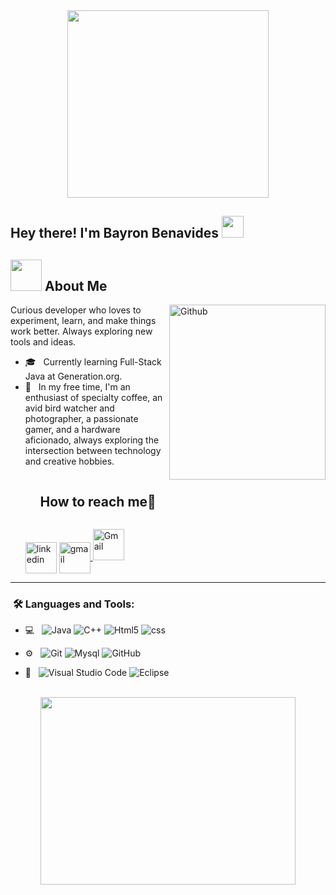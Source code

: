 <div align="center"><img src="https://i.pinimg.com/originals/3b/22/69/3b2269e056963860069f6cedd77c258c.gif" height = 300px width = 80%  /></div>

<h2> Hey there! I'm Bayron Benavides <img src="https://media.giphy.com/media/hvRJCLFzcasrR4ia7z/giphy.gif" width="35"></h2>

## <picture><img src = "https://github.com/7oSkaaa/7oSkaaa/blob/main/Images/about_me.gif?raw=true" width = 50px></picture> About Me

<img align="right" width = 250px height = 280px alt="Github" src="https://i.pinimg.com/originals/92/91/af/9291afe5acd991875056cbb38e17e7a3.gif" />

Curious developer who loves to experiment, learn, and make things work better. Always exploring new tools and ideas.

- 🎓 &nbsp; Currently learning Full-Stack Java at Generation.org.
- 🌱 &nbsp; In my free time, I'm an enthusiast of specialty coffee, an avid bird watcher and photographer, a passionate gamer, and a hardware aficionado, always exploring the intersection between technology and creative hobbies.
  <!-- Connect with me -->
  <!--h2 without bottom border-->
  <div id="user-content-toc">
    <ul align="left">
      <summary><h2 style="display: inline-block">How to reach me🤝</h2></summary>
    </ul>
  <!--icons and links-->
  <p align="left">
  <a href="https://www.linkedin.com/in/bayronba" target="blank"><img align="center" src="https://user-images.githubusercontent.com/88904952/234979284-68c11d7f-1acc-4f0c-ac78-044e1037d7b0.png" alt="linkedin" height="50" width="50" /></a>
  <a href="mailto.b.benavidesahumada@gmail.com" target="blank"><img align="center" src="https://github.com/Mo-Alsehli/Mo-Alsehli/assets/98949843/6d935082-a6bb-4f5d-be13-87b821d8421c" alt="gmail" height="50" width="50"  />
    <a href="mailto:b.benavidesahumada@gmail.com" target="blank">
  <img src="https://img.icons8.com/color/48/000000/gmail-new.png" alt="Gmail" height="50" width="50" /></a>
</a>
  </div>

---

<h3>  &nbsp;🛠️ Languages and Tools:</h3>

- 💻 &nbsp;
  ![Java](https://camo.githubusercontent.com/961f64e5cfee3dded497d8b3597ee2c7766e29efe8e1c48d76ebc740d031e6cd/68747470733a2f2f696d672e736869656c64732e696f2f62616467652f4a6176612d2532333030373339362e7376673f7374796c653d706c6173746963266c6f676f3d6a617661266c6f676f436f6c6f723d7768697465)
  ![C++](https://camo.githubusercontent.com/d652a79f07ccb3b072170f8d3f460df4b3e657dd394f1dc290df3be0051a2267/68747470733a2f2f696d672e736869656c64732e696f2f62616467652f432b2b2532302d2532333030353939432e7376673f7374796c653d706c6173746963266c6f676f3d63253242253242266c6f676f436f6c6f723d7768697465)
  ![Html5](https://camo.githubusercontent.com/515fca458fe126800382e3f364416baaa9e3faf702a61f82abed48e7fa3062d9/68747470733a2f2f696d672e736869656c64732e696f2f62616467652f48544d4c352532302d2532334533344632362e7376673f7374796c653d706c6173746963266c6f676f3d68746d6c35266c6f676f436f6c6f723d7768697465)
  ![css](https://camo.githubusercontent.com/c449672124da08c2ae3ca4a0edcdacd10ea5fe1572e85045d5effc768624dfd0/68747470733a2f2f696d672e736869656c64732e696f2f62616467652f4353532532302d2532333135373242362e7376673f7374796c653d706c6173746963266c6f676f3d63737333266c6f676f436f6c6f723d7768697465)


- ⚙️ &nbsp;
  ![Git](https://img.shields.io/badge/-Git-333333?style=flat&logo=git)
  ![Mysql](https://camo.githubusercontent.com/422f9708fe06d3e31edf92f42967d2a823c21f99114d7c6240d42205d3f4b2af/68747470733a2f2f696d672e736869656c64732e696f2f62616467652f6d7973716c2d2532333434373941312e7376673f267374796c653d706c6173746963266c6f676f3d6d7973716c266c6f676f436f6c6f723d7768697465)
  ![GitHub](https://img.shields.io/badge/-GitHub-333333?style=flat&logo=github)
 

- 🔧 &nbsp;
  ![Visual Studio Code](https://img.shields.io/badge/-Visual%20Studio%20Code-333333?style=flat&logo=visual-studio-code&logoColor=007ACC)
  ![Eclipse](https://img.shields.io/badge/-Eclipse-333333?style=flat&logo=eclipse-ide&logoColor=2C2255)

<br/>
<div align="center"><img src="https://i.pinimg.com/originals/6a/46/15/6a46153cc8a2a819ea2c787e5ae7252d.gif" height = 300px width = 90%  /></div>
